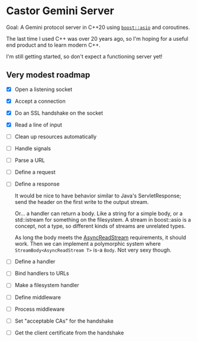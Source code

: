 # Castor Gemini Server

Goal: A Gemini protocol server in C++20 using [`boost::asio`][boost.asio] and
coroutines.

The last time I used C++ was over 20 years ago, so I'm hoping for a useful end
product and to learn modern C++.

I'm still getting started, so don't expect a functioning server yet!

## Very modest roadmap

- [x] Open a listening socket
- [x] Accept a connection
- [x] Do an SSL handshake on the socket
- [x] Read a line of input
- [ ] Clean up resources automatically
- [ ] Handle signals
- [ ] Parse a URL
- [ ] Define a request
- [ ] Define a response

  It would be nice to have behavior similar to Java's ServletResponse; send the
  header on the first write to the output stream.

  Or... a handler can return a body. Like a string for a simple body, or a
  std::istream for something on the filesystem. A stream in boost::asio is a
  concept, not a type, so different kinds of streams are unrelated types.

  As long the body meets the [AsyncReadStream] requirements, it should work.
  Then we can implement a polymorphic system where
  `StreamBody<AsyncReadStream T>` is-a `Body`. Not very sexy though.

- [ ] Define a handler
- [ ] Bind handlers to URLs
- [ ] Make a filesystem handler
- [ ] Define middleware
- [ ] Process middleware
- [ ] Set "acceptable CAs" for the handshake
- [ ] Get the client certificate from the handshake

[boost.asio]: https://www.boost.org/doc/libs/release/libs/asio/
[asyncreadstream]: https://www.boost.org/doc/libs/1_79_0/doc/html/boost_asio/reference/AsyncReadStream.html

